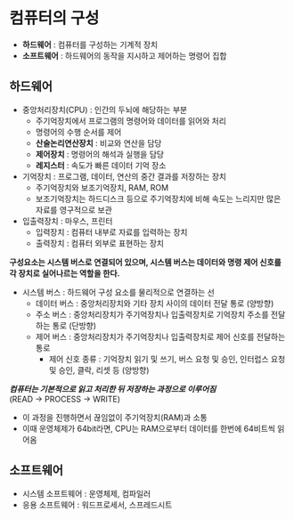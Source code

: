 # 컴퓨터의 구성

- **하드웨어** : 컴퓨터를 구성하는 기계적 장치
- **소프트웨어** : 하드웨어의 동작을 지시하고 제어하는 명령어 집합

  
## 하드웨어

- 중앙처리장치(CPU) : 인간의 두뇌에 해당하는 부분
  - 주기억장치에서 프로그램의 명령어와 데이터를 읽어와 처리
  - 명령어의 수행 순서를 제어
  - **산술논리연산장치** : 비교와 연산을 담당
  - **제어장치** : 명령어의 해석과 실행을 담당
  - **레지스터** : 속도가 빠른 데이터 기억 장소
- 기억장치 : 프로그램, 데이터, 연산의 중간 결과를 저장하는 장치
  - 주기억장치와 보조기억장치, RAM, ROM
  - 보조기억장치는 하드디스크 등으로 주기억장치에 비해 속도는 느리지만 많은 자료를 영구적으로 보관
- 입출력장치 : 마우스, 프린터
  - 입력장치 : 컴퓨터 내부로 자료를 입력하는 장치
  - 출력장치 : 컴퓨터 외부로 표현하는 장치
  
**구성요소는 시스템 버스로 연결되어 있으며, 시스템 버스는 데이터와 명령 제어 신호를 각 장치로 실어나르는 역할을 한다.**

- 시스템 버스 : 하드웨어 구성 요소를 물리적으로 연결하는 선
  - 데이터 버스 : 중앙처리장치와 기타 장치 사이의 데이터 전달 통로 (양방향)
  - 주소 버스 : 중앙처리장치가 주기억장치나 입출력장치로 기억장치 주소를 전달하는 통로 (단방향)
  - 제어 버스 : 중앙처리장치가 주기억장치나 입출력장치로 제어 신호를 전달하는 통로
    - 제어 신호 종류 : 기억장치 읽기 및 쓰기, 버스 요청 및 승인, 인터럽스 요청 및 승인, 클락, 리셋 등 (양방향)
    
    
  
***컴퓨터는 기본적으로 읽고 처리한 뒤 저장하는 과정으로 이루어짐***
<br>  (READ → PROCESS → WRITE)
- 이 과정을 진행하면서 끊임없이 주기억장치(RAM)과 소통
- 이때 운영체제가 64bit라면, CPU는 RAM으로부터 데이터를 한번에 64비트씩 읽어옴


  
## 소프트웨어

- 시스템 소프트웨어 : 운영체제, 컴파일러
- 응용 소프트웨어 : 워드프로세서, 스프레드시트

